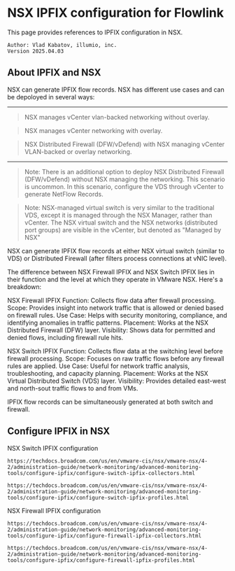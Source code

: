 # NSX IPFIX configuration for Flowlink

This page provides references to IPFIX configuration in NSX. 
 ```
 Author: Vlad Kabatov, illumio, inc.
 Version 2025.04.03
```
## About IPFIX and NSX
NSX can generate IPFIX flow records. NSX has different use cases and can be depoloyed in several ways:

-----------
> NSX manages vCenter vlan-backed networking without overlay.

> NSX manages vCenter networking with overlay.

> NSX Distributed Firewall (DFW/vDefend) with NSX managing vCenter VLAN-backed or overlay networking.
-----------

> Note: There is an additional option to deploy NSX Distributed Firewall (DFW/vDefend) without NSX managing the networking. This scenario is uncommon. In this scenario, configure the VDS through vCenter to generate NetFlow Records.

> Note: NSX-managed virtual switch is very similar to the traditional VDS, except it is managed through the NSX Manager, rather than vCenter. The NSX virtual switch and the NSX networks (distributed port groups) are visible in the vCenter, but denoted as "Managed by NSX"

NSX can generate IPFIX flow records at either NSX virtual switch (similar to VDS) or Distributed Firewall (after filters process connections at vNIC level). 

The difference between NSX Firewall IPFIX and NSX Switch IPFIX lies in their function and the level at which they operate in VMware NSX. Here's a breakdown:

NSX Firewall IPFIX
    Function: Collects flow data after firewall processing.
    Scope: Provides insight into network traffic that is allowed or denied based on firewall rules.
    Use Case: Helps with security monitoring, compliance, and identifying anomalies in traffic patterns.
    Placement: Works at the NSX Distributed Firewall (DFW) layer.
    Visibility: Shows data for permitted and denied flows, including firewall rule hits.

NSX Switch IPFIX
    Function: Collects flow data at the switching level before firewall processing.
    Scope: Focuses on raw traffic flows before any firewall rules are applied.
    Use Case: Useful for network traffic analysis, troubleshooting, and capacity planning.
    Placement: Works at the NSX Virtual Distributed Switch (VDS) layer.
    Visibility: Provides detailed east-west and north-sout traffic flows to and from VMs.

IPFIX flow records can be simultaneously generated at both switch and firewall. 

## Configure IPFIX in NSX

NSX Switch IPFIX configuration
```
https://techdocs.broadcom.com/us/en/vmware-cis/nsx/vmware-nsx/4-2/administration-guide/network-monitoring/advanced-monitoring-tools/configure-ipfix/configure-switch-ipfix-collectors.html
```
```
https://techdocs.broadcom.com/us/en/vmware-cis/nsx/vmware-nsx/4-2/administration-guide/network-monitoring/advanced-monitoring-tools/configure-ipfix/configure-switch-ipfix-profiles.html
```

NSX Firewall IPFIX configuration

```
https://techdocs.broadcom.com/us/en/vmware-cis/nsx/vmware-nsx/4-2/administration-guide/network-monitoring/advanced-monitoring-tools/configure-ipfix/configure-firewall-ipfix-collectors.html
```
```
https://techdocs.broadcom.com/us/en/vmware-cis/nsx/vmware-nsx/4-2/administration-guide/network-monitoring/advanced-monitoring-tools/configure-ipfix/configure-firewall-ipfix-profiles.html
```